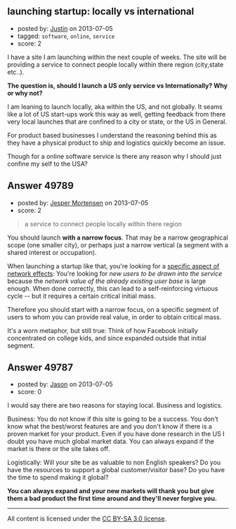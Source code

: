 ## launching startup: locally vs international

- posted by: [Justin](https://stackexchange.com/users/-1/26904-justin) on 2013-07-05
- tagged: `software`, `online`, `service`
- score: 2

I have a site I am launching within the next couple of weeks. The site will be providing a service to connect people locally within there region (city,state etc..).

**The question is, should I launch a US only service vs Internationally? Why or why not?**

I am leaning to launch locally, aka within the US, and not globally. It seams like a lot of US start-ups work this way as well, getting feedback from there very local launches that are confined to a city or state, or the US in General.

For product based businesses I understand the reasoning behind this as they have a physical product to ship and logistics quickly become an issue.

Though for a online software service is there any reason why I should just confine my self to the USA?



## Answer 49789

- posted by: [Jesper Mortensen](https://stackexchange.com/users/-1/1261-jesper-mortensen) on 2013-07-05
- score: 2

<blockquote>
  <p>a service to connect people locally within there region</p>
</blockquote>

<p>You should launch <strong>with a narrow focus</strong>. That may be a narrow geographical scope (one smaller city), or perhaps just a narrow vertical (a segment with a shared interest or occupation).</p>

<p>When launching a startup like that, you're looking for a <a href="http://en.wikipedia.org/wiki/Network_effect" rel="nofollow">specific aspect of network effects</a>: You're looking for <em>new users to be drawn into the service</em> because the <em>network value of the already existing user base</em> is large enough. When done correctly, this can lead to a self-reinforcing virtuous cycle -- but it requires a certain critical initial mass.</p>

<p>Therefore you should start with a narrow focus, on a specific segment of users to whom you can provide real value, in order to obtain critical mass.</p>

<p>It's a worn metaphor, but still true: Think of how Facebook initially concentrated on college kids, and since expanded outside that initial segment.</p>



## Answer 49787

- posted by: [Jason](https://stackexchange.com/users/-1/26851-jason) on 2013-07-05
- score: 0

I would say there are two reasons for staying local. Business and logistics.

Business: You do not know if this site is going to be a success. You don't know what the best/worst features are and you don't know if there is a proven market for your product. Even if you have done research in the US I doubt you have much global market data. You can always expand if the market is there or the site takes off. 

Logistically: Will your site be as valuable to non English speakers? Do you have the resources to support a global customer/visitor base? Do you have the time to spend making it global?

**You can always expand and your new markets will thank you but give them a bad product the first time around and they'll never forgive you.**



---

All content is licensed under the [CC BY-SA 3.0 license](https://creativecommons.org/licenses/by-sa/3.0/).
